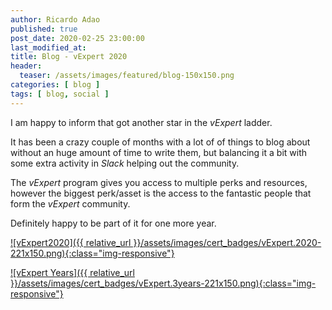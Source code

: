 ```yaml
---
author: Ricardo Adao
published: true
post_date: 2020-02-25 23:00:00
last_modified_at:
title: Blog - vExpert 2020
header:
  teaser: /assets/images/featured/blog-150x150.png
categories: [ blog ]
tags: [ blog, social ]
---
```

I am happy to inform that got another star in the _vExpert_ ladder.

It has been a crazy couple of months with a lot of of things to blog about without an huge amount of time to write them, but balancing it a bit with some extra activity in _Slack_ helping out the community.

The _vExpert_ program gives you access to multiple perks and resources, however the biggest perk/asset is the access to the fantastic people that form the _vExpert_ community.

Definitely happy to be part of it for one more year.

[![vExpert2020]({{ relative_url }}/assets/images/cert_badges/vExpert.2020-221x150.png){:class="img-responsive"}](https://vexpert.vmware.com/directory/2766)

[![vExpert Years]({{ relative_url }}/assets/images/cert_badges/vExpert.3years-221x150.png){:class="img-responsive"}](https://vexpert.vmware.com/directory/2766)
